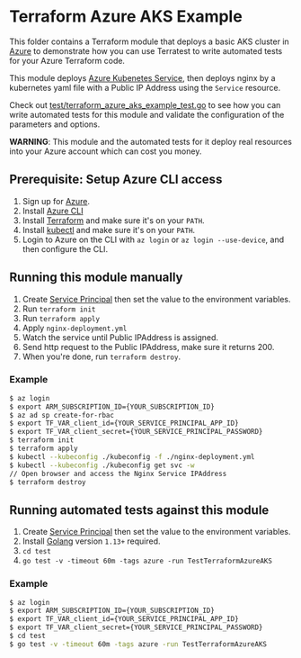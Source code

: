 # Terraform Azure AKS Example

This folder contains a Terraform module that deploys a basic AKS cluster in [Azure](https://azure.microsoft.com/) to demonstrate how you can use Terratest to write automated tests for your Azure Terraform code. 

This module deploys [Azure Kubenetes Service](https://azure.microsoft.com/en-us/services/kubernetes-service/), then deploys nginx by a kubernetes yaml file with a Public IP Address using the `Service` resource.

Check out [test/terraform_azure_aks_example_test.go](https://github.com/terraform-modules-krish/terratest/blob/v0.28.10/test/terraform/azure_aks_example_test.go) to see how you can write automated tests for this module and validate the configuration of the parameters and options. 

**WARNING**: This module and the automated tests for it deploy real resources into your Azure account which can cost you money. 

## Prerequisite: Setup Azure CLI access
1. Sign up for [Azure](https://azure.microsoft.com/).
1. Install [Azure CLI](https://docs.microsoft.com/en-us/cli/azure/install-azure-cli?view=azure-cli-latest)
1. Install [Terraform](https://www.terraform.io/) and make sure it's on your `PATH`.
1. Install [kubectl](https://kubernetes.io/docs/tasks/tools/install-kubectl/) and make sure it's on your `PATH`.
1. Login to Azure on the CLI with `az login` or `az login --use-device`, and then configure the CLI.

## Running this module manually
1. Create [Service Principal](https://docs.microsoft.com/en-us/cli/azure/create-an-azure-service-principal-azure-cli?view=azure-cli-latest) then set the value to the environment variables. 
1. Run `terraform init`
1. Run `terraform apply`
1. Apply `nginx-deployment.yml`
1. Watch the service until Public IPAddress is assigned.
1. Send http request to the Public IPAddress, make sure it returns 200.
1. When you're done, run `terraform destroy`.

### Example

```bash
$ az login 
$ export ARM_SUBSCRIPTION_ID={YOUR_SUBSCRIPTION_ID} 
$ az ad sp create-for-rbac
$ export TF_VAR_client_id={YOUR_SERVICE_PRINCIPAL_APP_ID}
$ export TF_VAR_client_secret={YOUR_SERVICE_PRINCIPAL_PASSWORD}
$ terraform init
$ terraform apply
$ kubectl --kubeconfig ./kubeconfig -f ./nginx-deployment.yml
$ kubectl --kubeconfig ./kubeconfig get svc -w
// Open browser and access the Nginx Service IPAddress
$ terraform destroy
```

## Running automated tests against this module
1. Create [Service Principal](https://docs.microsoft.com/en-us/cli/azure/create-an-azure-service-principal-azure-cli?view=azure-cli-latest) then set the value to the environment variables. 
1. Install [Golang](https://golang.org/) version `1.13+` required. 
1. `cd test`
1. `go test -v -timeout 60m -tags azure -run TestTerraformAzureAKS`


### Example

```bash
$ az login 
$ export ARM_SUBSCRIPTION_ID={YOUR_SUBSCRIPTION_ID} 
$ export TF_VAR_client_id={YOUR_SERVICE_PRINCIPAL_APP_ID}
$ export TF_VAR_client_secret={YOUR_SERVICE_PRINCIPAL_PASSWORD}
$ cd test
$ go test -v -timeout 60m -tags azure -run TestTerraformAzureAKS
```